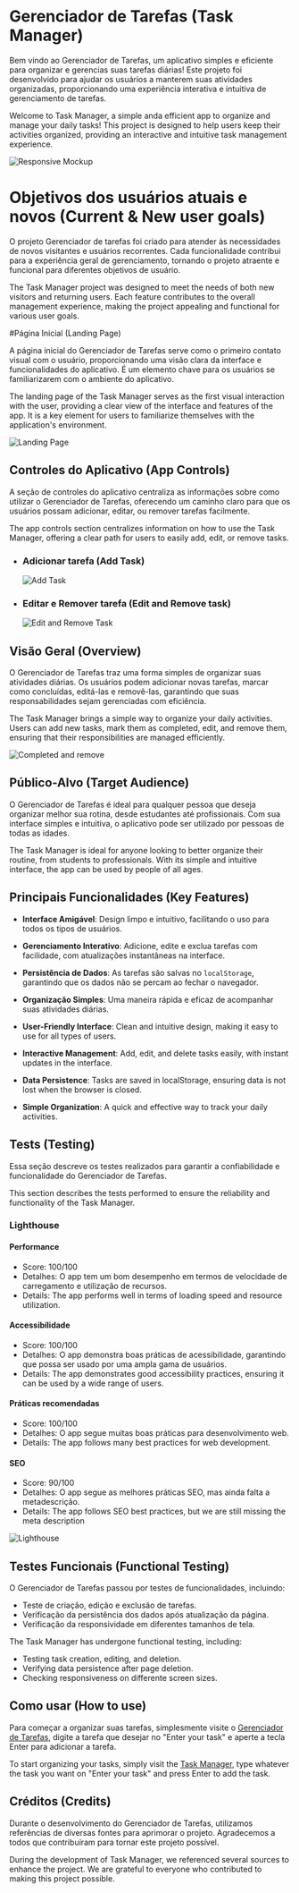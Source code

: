 # Gerenciador de Tarefas (Task Manager)

Bem vindo ao Gerenciador de Tarefas, um aplicativo simples e eficiente para organizar e gerencias suas tarefas diárias! Este projeto foi desenvolvido para ajudar os usuários a manterem suas atividades organizadas, proporcionando uma experiência interativa e intuitiva de gerenciamento de tarefas.

Welcome to Task Manager, a simple anda efficient app to organize and manage your daily tasks! This project is designed to help users keep their activities organized, providing an interactive and intuitive task management experience.

![Responsive Mockup](./screenshots/01.png)

# Objetivos dos usuários atuais e novos (Current & New user goals)

O projeto Gerenciador de tarefas foi criado para atender às necessidades de novos visitantes e usuários recorrentes. Cada funcionalidade contribui para a experiência geral de gerenciamento, tornando o projeto atraente e funcional para diferentes objetivos de usuário.

The Task Manager project was designed to meet the needs of both new visitors and returning users. Each feature contributes to the overall management experience, making the project appealing and functional for various user goals.

#Página Inicial (Landing Page)

A página inicial do Gerenciador de Tarefas serve como o primeiro contato visual com o usuário, proporcionando uma visão clara da interface e funcionalidades do aplicativo. É um elemento chave para os usuários se familiarizarem com o ambiente do aplicativo.

The landing page of the Task Manager serves as the first visual interaction with the user, providing a clear view of the interface and features of the app. It is a key element for users to familiarize themselves with the application's environment.

![Landing Page](./screenshots/02.png)

## Controles do Aplicativo (App Controls)

A seção de controles do aplicativo centraliza as informações sobre como utilizar o Gerenciador de Tarefas, oferecendo um caminho claro para que os usuários possam adicionar, editar, ou remover tarefas facilmente.

The app controls section centralizes information on how to use the Task Manager, offering a clear path for users to easily add, edit, or remove tasks.

-   ### Adicionar tarefa (Add Task)

    ![Add Task](./screenshots/03.png)

-   ### Editar e Remover tarefa (Edit and Remove task)
    ![Edit and Remove Task](./screenshots/04.png)

## Visão Geral (Overview)

O Gerenciador de Tarefas traz uma forma simples de organizar suas atividades diárias. Os usuários podem adicionar novas tarefas, marcar como concluídas, editá-las e removê-las, garantindo que suas responsabilidades sejam gerenciadas com eficiência.

The Task Manager brings a simple way to organize your daily activities. Users can add new tasks, mark them as completed, edit, and remove them, ensuring that their responsibilities are managed efficiently.

![Completed and remove](./screenshots/05.png)

## Público-Alvo (Target Audience)

O Gerenciador de Tarefas é ideal para qualquer pessoa que deseja organizar melhor sua rotina, desde estudantes até profissionais. Com sua interface simples e intuitiva, o aplicativo pode ser utilizado por pessoas de todas as idades.

The Task Manager is ideal for anyone looking to better organize their routine, from students to professionals. With its simple and intuitive interface, the app can be used by people of all ages.

## Principais Funcionalidades (Key Features)

-   **Interface Amigável**: Design limpo e intuitivo, facilitando o uso para todos os tipos de usuários.
-   **Gerenciamento Interativo**: Adicione, edite e exclua tarefas com facilidade, com atualizações instantâneas na interface.
-   **Persistência de Dados**: As tarefas são salvas no `localStorage`, garantindo que os dados não se percam ao fechar o navegador.
-   **Organização Simples**: Uma maneira rápida e eficaz de acompanhar suas atividades diárias.

-   **User-Friendly Interface**: Clean and intuitive design, making it easy to use for all types of users.

-   **Interactive Management**: Add, edit, and delete tasks easily, with instant updates in the interface.

-   **Data Persistence**: Tasks are saved in localStorage, ensuring data is not lost when the browser is closed.

-   **Simple Organization**: A quick and effective way to track your daily activities.

## Tests (Testing)

Essa seção descreve os testes realizados para garantir a confiabilidade e funcionalidade do Gerenciador de Tarefas.

This section describes the tests performed to ensure the reliability and functionality of the Task Manager.

### Lighthouse

#### Performance

-   Score: 100/100
-   Detalhes: O app tem um bom desempenho em termos de velocidade de carregamento e utilização de recursos.
-   Details: The app performs well in terms of loading speed and resource utilization.

#### Accessibilidade

-   Score: 100/100
-   Detalhes: O app demonstra boas práticas de acessibilidade, garantindo que possa ser usado por uma ampla gama de usuários.
-   Details: The app demonstrates good accessibility practices, ensuring it can be used by a wide range of users.

#### Práticas recomendadas

-   Score: 100/100
-   Detalhes: O app segue muitas boas práticas para desenvolvimento web.
-   Details: The app follows many best practices for web development.

#### SEO

-   Score: 90/100
-   Detalhes: O app segue as melhores práticas SEO, mas ainda falta a metadescrição.
-   Details: The app follows SEO best practices, but we are still missing the meta description

![Lighthouse](./screenshots/06.png)

## Testes Funcionais (Functional Testing)

O Gerenciador de Tarefas passou por testes de funcionalidades, incluindo:

-   Teste de criação, edição e exclusão de tarefas.
-   Verificação da persistência dos dados após atualização da página.
-   Verificação da responsividade em diferentes tamanhos de tela.

The Task Manager has undergone functional testing, including:

-   Testing task creation, editing, and deletion.
-   Verifying data persistence after page deletion.
-   Checking responsiveness on differente screen sizes.

## Como usar (How to use)

Para começar a organizar suas tarefas, simplesmente visite o [Gerenciador de Tarefas](https://williampgdias.github.io/task_manager/), digite a tarefa que desejar no "Enter your task" e aperte a tecla Enter para adicionar a tarefa.

To start organizing your tasks, simply visit the [Task Manager](https://williampgdias.github.io/task_manager/), type whatever the task you want on "Enter your task" and press Enter to add the task.

## Créditos (Credits)

Durante o desenvolvimento do Gerenciador de Tarefas, utilizamos referências de diversas fontes para aprimorar o projeto. Agradecemos a todos que contribuíram para tornar este projeto possível.

During the development of Task Manager, we referenced several sources to enhance the project. We are grateful to everyone who contributed to making this project possible.
